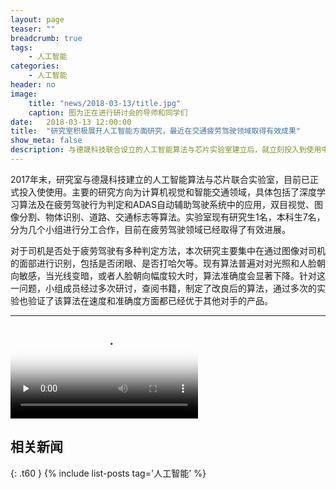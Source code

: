 ```yaml
---
layout: page
teaser: ""
breadcrumb: true
tags:
    - 人工智能
categories:
    - 人工智能
header: no
image:
    title: "news/2018-03-13/title.jpg"
    caption: 图为正在进行研讨会的导师和同学们
date:   2018-03-13 12:00:00
title:  "研究室积极展开人工智能方面研究，最近在交通疲劳驾驶领域取得有效成果"
show_meta: false
description: 与德晟科技联合设立的人工智能算法与芯片实验室建立后，就立刻投入到使用中，研究生与本科生团队密切配合，在计算机视觉与智能交通方面展开研究，最近刚刚在疲劳驾驶领域取得突破性进展。
---
```


2017年末，研究室与德晟科技建立的人工智能算法与芯片联合实验室，目前已正式投入使使用。主要的研究方向为计算机视觉和智能交通领域，具体包括了深度学习算法及在疲劳驾驶行为判定和ADAS自动辅助驾驶系统中的应用，双目视觉、图像分割、物体识别、道路、交通标志等算法。实验室现有研究生1名，本科生7名，分为几个小组进行分工合作，目前在疲劳驾驶领域已经取得了有效进展。

对于司机是否处于疲劳驾驶有多种判定方法，本次研究主要集中在通过图像对司机的面部进行识别，包括是否闭眼、是否打哈欠等。现有算法普遍对对光照和人脸朝向敏感，当光线变暗，或者人脸朝向幅度较大时，算法准确度会显著下降。针对这一问题，小组成员经过多次研讨，查阅书籍，制定了改良后的算法，通过多次的实验也验证了该算法在速度和准确度方面都已经优于其他对手的产品。

--- 

<video id="video" controls="" preload="none" poster="news/2018-03-13/poster.png">
  <source id="mp4" src="news/2018-03-13/20180207_155136.mp4?mpflag=64&amp;vend=1&amp;os=3&amp;partner=1&amp;platform=2&amp;cookie_id=&amp;refer=miaopai&amp;scid=PAEyMDoxMSB9hV6BVT1l5SHT-sMVVRVgHlL7bA__ " type="video/mp4">
</video>

## 相关新闻
{: .t60 }
{% include list-posts tag='人工智能' %}
